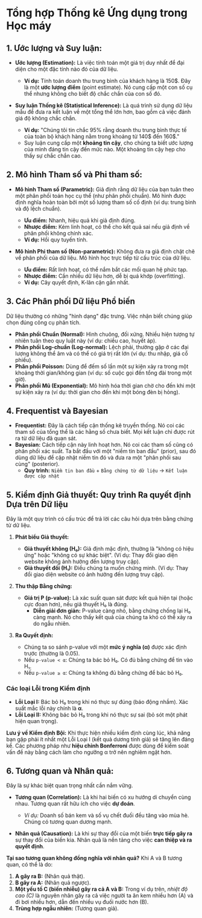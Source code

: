 # Tổng hợp Thống kê Ứng dụng trong Học máy

## 1. Ước lượng và Suy luận: 

*   **Ước lượng (Estimation):** Là việc tính toán một giá trị duy nhất để đại diện cho một đặc tính nào đó của dữ liệu.
    *   **Ví dụ:** Tính toán doanh thu trung bình của khách hàng là 150$. Đây là một **ước lượng điểm** (point estimate). Nó cung cấp một con số cụ thể nhưng không cho biết độ chắc chắn của con số đó.

*   **Suy luận Thống kê (Statistical Inference):** Là quá trình sử dụng dữ liệu mẫu để đưa ra kết luận về một tổng thể lớn hơn, bao gồm cả việc đánh giá độ không chắc chắn.
    *   **Ví dụ:** "Chúng tôi tin chắc 95% rằng doanh thu trung bình thực tế của toàn bộ khách hàng nằm trong khoảng từ 140$ đến 160$."
    *   Suy luận cung cấp một **khoảng tin cậy**, cho chúng ta biết ước lượng của mình đáng tin cậy đến mức nào. Một khoảng tin cậy hẹp cho thấy sự chắc chắn cao.

## 2. Mô hình Tham số và Phi tham số: 

*   **Mô hình Tham số (Parametric):** Giả định rằng dữ liệu của bạn tuân theo một phân phối toán học cụ thể (như phân phối chuẩn). Mô hình được định nghĩa hoàn toàn bởi một số lượng tham số cố định (ví dụ: trung bình và độ lệch chuẩn).
    *   **Ưu điểm:** Nhanh, hiệu quả khi giả định đúng.
    *   **Nhược điểm:** Kém linh hoạt, có thể cho kết quả sai nếu giả định về phân phối không chính xác.
    *   **Ví dụ:** Hồi quy tuyến tính.

*   **Mô hình Phi tham số (Non-parametric):** Không đưa ra giả định chặt chẽ về phân phối của dữ liệu. Mô hình học trực tiếp từ cấu trúc của dữ liệu.
    *   **Ưu điểm:** Rất linh hoạt, có thể nắm bắt các mối quan hệ phức tạp.
    *   **Nhược điểm:** Cần nhiều dữ liệu hơn, dễ bị quá khớp (overfitting).
    *   **Ví dụ:** Cây quyết định, K-lân cận gần nhất.

## 3. Các Phân phối Dữ liệu Phổ biến

Dữ liệu thường có những "hình dạng" đặc trưng. Việc nhận biết chúng giúp chọn đúng công cụ phân tích.

*   **Phân phối Chuẩn (Normal):** Hình chuông, đối xứng. Nhiều hiện tượng tự nhiên tuân theo quy luật này (ví dụ: chiều cao, huyết áp).
*   **Phân phối Log-chuẩn (Log-normal):** Lệch phải, thường gặp ở các đại lượng không thể âm và có thể có giá trị rất lớn (ví dụ: thu nhập, giá cổ phiếu).
*   **Phân phối Poisson:** Dùng để đếm số lần một sự kiện xảy ra trong một khoảng thời gian/không gian (ví dụ: số cuộc gọi đến tổng đài trong một giờ).
*   **Phân phối Mũ (Exponential):** Mô hình hóa thời gian chờ cho đến khi một sự kiện xảy ra (ví dụ: thời gian cho đến khi một bóng đèn bị hỏng).

## 4. Frequentist và Bayesian

*   **Frequentist:** Đây là cách tiếp cận thống kê truyền thống. Nó coi các tham số của tổng thể là các hằng số chưa biết. Mọi kết luận chỉ được rút ra từ dữ liệu đã quan sát.
*   **Bayesian:** Cách tiếp cận này linh hoạt hơn. Nó coi các tham số cũng có phân phối xác suất. Ta bắt đầu với một "niềm tin ban đầu" (prior), sau đó dùng dữ liệu để cập nhật niềm tin đó và đưa ra một "phân phối sau cùng" (posterior).
    *   **Quy trình:** `Niềm tin ban đầu` + `Bằng chứng từ dữ liệu` → `Kết luận được cập nhật`

## 5. Kiểm định Giả thuyết: Quy trình Ra quyết định Dựa trên Dữ liệu

Đây là một quy trình có cấu trúc để trả lời các câu hỏi dựa trên bằng chứng từ dữ liệu.

1.  **Phát biểu Giả thuyết:**
    *   **Giả thuyết không (H₀):** Giả định mặc định, thường là "không có hiệu ứng" hoặc "không có sự khác biệt". (Ví dụ: Thay đổi giao diện website không ảnh hưởng đến lượng truy cập).
    *   **Giả thuyết đối (H₁):** Điều chúng ta muốn chứng minh. (Ví dụ: Thay đổi giao diện website có ảnh hưởng đến lượng truy cập).

2.  **Thu thập Bằng chứng:**
    *   **Giá trị P (p-value):** Là xác suất quan sát được kết quả hiện tại (hoặc cực đoan hơn), nếu giả thuyết H₀ là đúng.
        *   **Diễn giải đơn giản:** P-value càng nhỏ, bằng chứng chống lại H₀ càng mạnh. Nó cho thấy kết quả của chúng ta khó có thể xảy ra do ngẫu nhiên.

3.  **Ra Quyết định:**
    *   Chúng ta so sánh p-value với một **mức ý nghĩa (α)** được xác định trước (thường là 0.05).
    *   Nếu `p-value < α`: Chúng ta bác bỏ H₀. Có đủ bằng chứng để tin vào H₁.
    *   Nếu `p-value ≥ α`: Chúng ta không đủ bằng chứng để bác bỏ H₀.

### Các loại Lỗi trong Kiểm định
*   **Lỗi Loại I:** Bác bỏ H₀ trong khi nó thực sự đúng (báo động nhầm). Xác suất mắc lỗi này chính là **α**.
*   **Lỗi Loại II:** Không bác bỏ H₀ trong khi nó thực sự sai (bỏ sót một phát hiện quan trọng).

**Lưu ý về Kiểm định Bội:** Khi thực hiện nhiều kiểm định cùng lúc, khả năng bạn gặp phải ít nhất một Lỗi Loại I (kết quả dương tính giả) sẽ tăng lên đáng kể. Các phương pháp như **hiệu chỉnh Bonferroni** được dùng để kiểm soát vấn đề này bằng cách làm cho ngưỡng α trở nên nghiêm ngặt hơn.

## 6. Tương quan và Nhân quả:

Đây là sự khác biệt quan trọng nhất cần nắm vững.

*   **Tương quan (Correlation):** Là khi hai biến có xu hướng di chuyển cùng nhau. Tương quan rất hữu ích cho việc **dự đoán**.
    *   *Ví dụ:* Doanh số bán kem và số vụ chết đuối đều tăng vào mùa hè. Chúng có tương quan dương mạnh.

*   **Nhân quả (Causation):** Là khi sự thay đổi của một biến **trực tiếp gây ra** sự thay đổi của biến kia. Nhân quả là nền tảng cho việc **can thiệp và ra quyết định**.

**Tại sao tương quan không đồng nghĩa với nhân quả?**
Khi A và B tương quan, có thể là do:
1.  **A gây ra B:** (Nhân quả thật).
2.  **B gây ra A:** (Nhân quả ngược).
3.  **Một yếu tố C (biến nhiễu) gây ra cả A và B:** Trong ví dụ trên, *nhiệt độ cao (C)* là nguyên nhân gây ra cả việc người ta ăn kem nhiều hơn (A) và đi bơi nhiều hơn, dẫn đến nhiều vụ đuối nước hơn (B).
4.  **Trùng hợp ngẫu nhiên:** (Tương quan giả).
